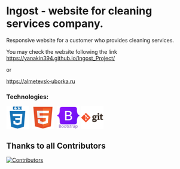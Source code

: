 # Ingost - website for cleaning services company. <br/>

Responsive website for a customer who provides cleaning services.

You may check the website following the link <br/>
https://yanakin394.github.io/Ingost_Project/ <br/>

or<br/>

https://almetevsk-uborka.ru <br/>

### Technologies:
<div>
  <img src="https://github.com/devicons/devicon/blob/master/icons/css3/css3-plain-wordmark.svg"  title="CSS3" alt="CSS" width="60" height="60"/>&nbsp;
  <img src="https://github.com/devicons/devicon/blob/master/icons/html5/html5-original.svg" title="HTML5" alt="HTML" width="60" height="60"/>&nbsp;
  <img src="https://github.com/devicons/devicon/blob/master/icons/bootstrap/bootstrap-original-wordmark.svg" title="Bootstrap" **alt="Bootstrap" width="60" height="60"/>
  <img src="https://github.com/devicons/devicon/blob/master/icons/git/git-original-wordmark.svg" title="Git" **alt="Git" width="60" height="60"/>
</div>


## Thanks to all Contributors
[![Contributors](https://contrib.rocks/image?repo=yanakin394/Ingost_Project)](https://github.com/yanakin394/Ingost_Project/graphs/contributors)

